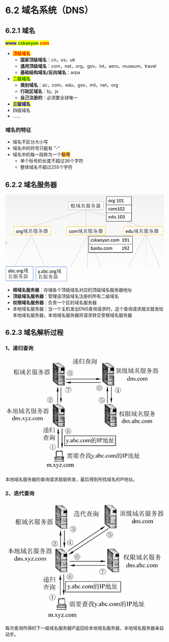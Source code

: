 # 6.2 域名系统（DNS）

## 6.2.1 域名

<mark style="color:blue;">**www**</mark>.<mark style="color:green;">**cskaoyan**</mark>.<mark style="color:red;">**com**</mark>

- <mark style="color:red;">**顶级域名**</mark>
  - **国家顶级域名**：cn，us，uk
  - **通用顶级域名**：com，net，org，gov，int，aero，museum，travel
  - **基础结构域名/反向域名**：arpa
- <mark style="color:green;">**二级域名**</mark>
  - **类别域名**：ac，com，edu，gov，mil，net，org
  - **行政区域名**：bj，js
  - **自己注册的**：必须要全球唯一
- <mark style="color:blue;">**三级域名**</mark>
- 四级域名
- ……

### 域名的特征

- 域名不区分大小写
- 域名中的符号只能有 “-”
- 域名中的每一段称为一个<mark style="color:purple;">**标号**</mark>
  - 单个标号的长度不超过36个字符
  - 整体域名不超过255个字符

## 6.2.2 域名服务器

![域名服务器层次](../.gitbook/assets/域名服务器层次.png)

- **根域名服务器**：存储各个顶级域名对应的顶级域名服务器地址
- **顶级域名服务器**：管理该顶级域名注册的所有二级域名
- **权限域名服务器**：负责一个区的域名服务器
- 本地域名服务器：当一个主机发出DNS查询请求时，这个查询请求报文就发给本地域名服务器，本地域名服务器将请求转交至根域名服务器

## 6.2.3 域名解析过程

### 1、递归查询

![递归查询域名解析](../.gitbook/assets/递归查询域名解析.png)

本地域名服务器的查询请求层层转发，最后得到所找域名的IP地址。

### 2、迭代查询

![迭代查询域名解析](../.gitbook/assets/迭代查询域名解析.png)

每次查询所得的下一级域名服务器IP返回给本地域名服务器，本地域名服务器亲自动手。

